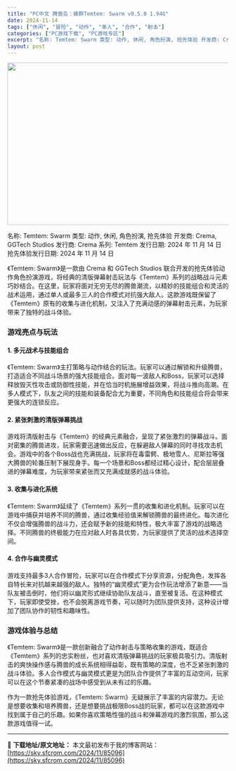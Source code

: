 ```yaml
---
title: "PC中文 腾兽岛：蜂群Temtem: Swarm v0.5.0 1.94G"
date: 2024-11-14
tags: ["休闲", "冒险", "动作", "单人", "合作", "射击"]
categories: ["PC游戏下载", "PC游戏专区"]
excerpt: "名称: Temtem: Swarm 类型: 动作, 休闲, 角色扮演, 抢先体验 开发商: Crema, GGTech Studios 发行商: Crema 系列: Temtem 发行日期: 2024 年 11 月 14 日 抢先体验发行日期: 2024 年 11 月 14 日 《Temtem: S&hellip;"
layout: post
---
```


<img class="aligncenter size-full wp-image-85097" src="https://sky.sfcrom.com/wp-content/uploads/2024/11/2024111404063681.webp" alt="" width="660" height="370" />

名称: Temtem: Swarm
类型: 动作, 休闲, 角色扮演, 抢先体验
开发商: Crema, GGTech Studios
发行商: Crema
系列: Temtem
发行日期: 2024 年 11 月 14 日
抢先体验发行日期: 2024 年 11 月 14 日

《Temtem: Swarm》是一款由 Crema 和 GGTech Studios 联合开发的抢先体验动作角色扮演游戏，将经典的清版弹幕射击玩法与《Temtem》系列的战略战斗元素巧妙结合。在这里，玩家将面对无穷无尽的腾兽潮流，以精妙的技能组合和灵活的战术运用，通过单人或最多三人的合作模式对抗强大敌人。这款游戏既保留了《Temtem》原有的收集与进化机制，又注入了充满动感的弹幕射击元素，为玩家带来了独特的战斗体验。
<h3>游戏亮点与玩法</h3>
<h4>1. <strong>多元战术与技能组合</strong></h4>
《Temtem: Swarm》主打策略与动作结合的玩法。玩家可以通过解锁和升级腾兽，打造适合不同战斗场景的强大技能组合。面对每一波敌人和Boss，玩家可以选择释放毁灭性攻击或防御性技能，并在恰当时机施展增益效果，将战斗推向高潮。在多人模式下，队友之间的技能和装备配合尤为重要，不同角色和技能组合将会带来更强大的连锁反应。
<h4>2. <strong>紧张刺激的清版弹幕挑战</strong></h4>
游戏将清版射击与《Temtem》的经典元素融合，呈现了紧张激烈的弹幕战斗。面对密集的腾兽进攻，玩家需要迅速做出反应，在躲避敌人弹幕的同时寻找攻击机会。游戏中的各个Boss战也充满挑战，玩家将在毒雷鳄、极地雪人、尼斯拉等强大腾兽的轮番压制下展现身手。每一个场景和Boss都经过精心设计，配合层层叠进的弹幕难度，为玩家带来紧张而又充满成就感的战斗体验。
<h4>3. <strong>收集与进化系统</strong></h4>
《Temtem: Swarm》延续了《Temtem》系列一贯的收集和进化机制。玩家可以在游戏中捕获并培养不同的腾兽，通过收集经验值来解锁腾兽的最终进化。每次进化不仅会增强腾兽的战斗力，还会赋予新的技能和特性，极大丰富了游戏的战略选择。不同腾兽的终极能力在应对敌人时各具优势，为玩家提供了灵活的战术选择空间。
<h4>4. <strong>合作与幽灵模式</strong></h4>
游戏支持最多3人合作冒险，玩家可以在合作模式下分享资源，分配角色，发挥各自特长来对抗越来越强的敌人。独特的“幽灵模式”更为合作玩法增添了新意——当队友被击倒时，他们将以幽灵形式继续协助队友战斗，直至被复活。在这种模式下，玩家即使受挫，也不会脱离游戏节奏，可以随时为团队提供支持，这种设计增加了团队协作的韧性和趣味性。
<h3>游戏体验与总结</h3>
《Temtem: Swarm》是一款创新融合了动作射击与策略收集的游戏，既适合《Temtem》系列的忠实粉丝，也对喜欢清版弹幕挑战的玩家极具吸引力。清版射击的爽快操作感与腾兽的成长系统相得益彰，既有策略的深度，也不乏紧张刺激的战斗体验。多人合作模式与幽灵模式更是为团队合作提供了丰富的互动空间，玩家可以在这个节奏紧凑的战场中感受到从未有过的乐趣。

作为一款抢先体验游戏，《Temtem: Swarm》无疑展示了丰富的内容潜力。无论是想要收集和培养腾兽，还是想要挑战极限Boss战的玩家，都可以在这款游戏中找到属于自己的乐趣。如果你喜欢策略性强的战斗和弹幕游戏的激烈氛围，那么这款游戏值得一试。

---
📖 **下载地址/原文地址：** 本文最初发布于我的博客网站：[https://sky.sfcrom.com/2024/11/85096](https://sky.sfcrom.com/2024/11/85096)
